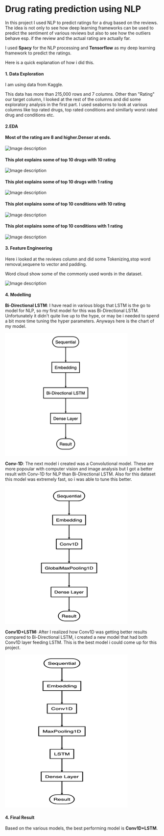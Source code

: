 
# Drug rating prediction using NLP

  In this project I used NLP to predict ratings for a drug based on the reviews. The idea is not only to see how deep learning frameworks can be used to predict the sentiment of various reviews but also to see how the outliers behave esp. if the review and the actual rating are actually far.

I used **Spacy** for the NLP processing and **Tensorflow** as my deep learning framework to predict the ratings.

Here is a quick explanation of how i did this.
 
#### 1. Data Exploration
 
I am using  data from Kaggle.

This data has more than 215,000 rows and 7 columns. Other than "Rating" our target column, I looked at the rest of the columns and did some exploratory analysis in the first part. I used seaborns  to look at various columns like top rated drugs, top rated conditions and simillarly worst rated drug and conditions etc.


#### 2.EDA

#### Most of the rating are 8 and higher.Denser at ends.

![Image description](https://github.com/sailajakarra/Drug-rating-prediction/blob/master/images/download.png)


#### This plot explains some of top 10 drugs with 10 rating
![Image description](https://github.com/sailajakarra/Drug-rating-prediction/blob/master/images/download%20(1).png)


#### This plot explains some of top 10 drugs with 1 rating
![Image description](https://github.com/sailajakarra/Drug-rating-prediction/blob/master/images/download%20(2).png)



#### This plot explains some of top 10 conditions with 10 rating
![Image description](https://github.com/sailajakarra/Drug-rating-prediction/blob/master/images/download%20(3).png)



#### This plot explains some of top 10 conditions with 1 rating
![Image description](https://github.com/sailajakarra/Drug-rating-prediction/blob/master/images/download%20(4).png)
          
           
#### 3. Feature Engineering 
 
Here i looked at the reviews column and did some Tokenizing,stop word removal,sequene to vector and padding.


Word cloud show some of the commonly used words in the dataset.

![Image description](https://github.com/sailajakarra/Drug-rating-prediction/blob/master/images/download%20(5).png)



#### 4. Modelling
**Bi-Directional LSTM**: I have read in various blogs that LSTM is the go to model for NLP, so my first model for this was Bi-Directional LSTM. Unfortunately it didn't quite live up to the hype, or may be i needed to spend a bit more time tuning the hyper parameters. Anyways here is the chart of my model.

<img src="/images/Bi_Directional_LSTM.png"  width="400" height="400">

**Conv-1D**: The next model i created was a Convolutional model. These are more popoular with computer vision and image analysis but I got a better result with Conv-1D for NLP than Bi-Directional LSTM. Also for this dataset this model was extremely fast, so i was able to tune this better.

<img src="/images/Conv1D.png"  width="400" height="450">

**Conv1D+LSTM:** After I realized how Conv1D was getting better results compared to Bi-Directional LSTM, i created a new model that had both Conv1D layer feeding LSTM. This is the best model i could come up for this project.

<img src="/images/Conv1d_LSTM.png"  width="400" height="500">

#### 4. Final Result
Based on the various models, the best performing model is **Conv1D+LSTM**.
